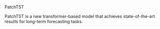 PatchTST

PatchTST is a new transformer-based model that achieves state-of-the-art results for long-term forecasting tasks.
